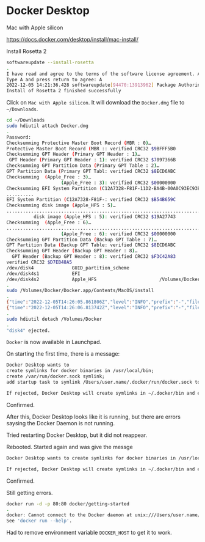 # Docker Desktop

Mac with Apple silicon

https://docs.docker.com/desktop/install/mac-install/

Install Rosetta 2

```sh
softwareupdate --install-rosetta
.
I have read and agree to the terms of the software license agreement. A list of Apple SLAs may be found here: http://www.apple.com/legal/sla/
Type A and press return to agree: A
2022-12-05 14:21:36.428 softwareupdate[94470:13913962] Package Authoring Error: 012-40509: Package reference com.apple.pkg.RosettaUpdateAuto is missing installKBytes attribute
Install of Rosetta 2 finished successfully
```

Click on `Mac with Apple silicon`. It will download the `Docker.dmg` file to `~/Downloads`.

```sh
cd ~/Downloads
sudo hdiutil attach Docker.dmg
.
Password:
Checksumming Protective Master Boot Record (MBR : 0)…
Protective Master Boot Record (MBR :: verified CRC32 $9BFFF5B0
Checksumming GPT Header (Primary GPT Header : 1)…
 GPT Header (Primary GPT Header : 1): verified CRC32 $7097366B
Checksumming GPT Partition Data (Primary GPT Table : 2)…
GPT Partition Data (Primary GPT Tabl: verified CRC32 $8ECD6ABC
Checksumming  (Apple_Free : 3)…
                    (Apple_Free : 3): verified CRC32 $00000000
Checksumming EFI System Partition (C12A7328-F81F-11D2-BA4B-00A0C93EC93B : 4)…
..........
EFI System Partition (C12A7328-F81F-: verified CRC32 $B54B659C
Checksumming disk image (Apple_HFS : 5)…
................................................................................................................
          disk image (Apple_HFS : 5): verified CRC32 $19A27743
Checksumming  (Apple_Free : 6)…
.......................................................................................................................
                    (Apple_Free : 6): verified CRC32 $00000000
Checksumming GPT Partition Data (Backup GPT Table : 7)…
GPT Partition Data (Backup GPT Table: verified CRC32 $8ECD6ABC
Checksumming GPT Header (Backup GPT Header : 8)…
  GPT Header (Backup GPT Header : 8): verified CRC32 $F3C42A83
verified CRC32 $D7EB48A5
/dev/disk4          	GUID_partition_scheme
/dev/disk4s1        	EFI
/dev/disk4s2        	Apple_HFS                      	/Volumes/Docker
.
sudo /Volumes/Docker/Docker.app/Contents/MacOS/install
.
{"time":"2022-12-05T14:26:05.861806Z","level":"INFO","prefix":"-","file":"processes.go","line":"80","message":"EnsureDockerFinished: looking for com.docker.hyperkit qemu-system-aarch64 com.docker.virtualization com.docker.driver.amd64-linux Docker com.docker.backend Docker Desktop com.docker.vpnkit vpnkit-bridge com.docker.dev-envs com.docker.extensions"}
{"time":"2022-12-05T14:26:06.813742Z","level":"INFO","prefix":"-","file":"processes.go","line":"91","message":"no docker processes running"}.
.
sudo hdiutil detach /Volumes/Docker
.
"disk4" ejected.
```

`Docker` is now available in Launchpad.

On starting the first time, there is a message:

```txt
Docker Desktop wants to
create symlinks for docker binaries in /usr/local/bin;
create /var/run/docker.sock symlink;
add startup task to symlink /Users/user.name/.docker/run/docker.sock to /var/run/docker.sock.

If rejected, Docker Desktop will create symlinks in ~/.docker/bin and edit your shell profile to ensure it's on your PATH. Please reload any open shells for the changes to take place.
```

Confirmed.

After this, Docker Desktop looks like it is running, but there are errors saysing the Docker Daemon is not running.

Tried restarting Docker Desktop, but it did not reappear.

Rebooted. Started again and was give the messge

```txt
Docker Desktop wants to create symlinks for docker binaries in /usr/local/bin.

If rejected, Docker Desktop will create symlinks in ~/.docker/bin and edit your shell profile to ensure it's on your PATH. Please reload any open shells for the changes to take place.
```

Confirmed.

Still getting errors.

```sh
docker run -d -p 80:80 docker/getting-started
.
docker: Cannot connect to the Docker daemon at unix:///Users/user.name/.lima/docker.sock. Is the docker daemon running?.
See 'docker run --help'.
```

Had to remove environment variable `DOCKER_HOST` to get it to work.
